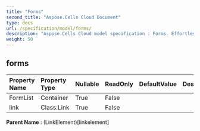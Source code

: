 ```yaml
---
title: "Forms"
second_title: "Aspose.Cells Cloud Document"
type: docs
url: /specification/model/forms/
description: "Aspose.Cells Cloud model specification : Forms. Effortlessly handle Excel and other spreadsheet documents with features like opening, generating, editing, splitting, merging, comparing, and converting."
weight: 50
---
```


## **forms**

 

| Property Name | Property Type | Nullable |  ReadOnly | DefaultValue | Description | 
| :- | :- | :- |:- |  :- | :- |
| FormList | Container | True |  False |  |  |  
| link | Class:Link | True |  False |  |  |  

**Parent Name** : (LinkElement)[linkelement]

